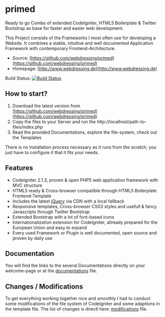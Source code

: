 primed
=============================

Ready to go Combo of extended CodeIgniter, HTML5 Boilerplate & Twitter Bootstrap 
as base for faster and easier web development. 

This Project consists of the Frameworks I most often use for developing a Website. It combines a stable,
intuitive and well documented Application Framework with contemporary Frontend-Architecture.

* Source: [https://github.com/webdressing/primed](https://github.com/webdressing/primed)
* Homepage: [http://www.webdressing.de](http://www.webdressing.de)

Build Status: [![Build Status](https://travis-ci.org/webdressing/primed.png?branch=master)](https://travis-ci.org/webdressing/primed)

## How to start?

1. Download the latest version from
   [https://github.com/webdressing/primed](https://github.com/webdressing/primed)
2. Copy the files to your Server and run the
   http://localhost/path-to-files/index.php
3. Read the provided Documentations, explore the file-system, check out the Templates

There is no installation process necessary as it runs from the scratch, you just have to configure it
that it fits your needs.


## Features

* CodeIgniter 2.1.3, proven & open PHP5 web application framework with MVC structure
* HTML5 ready & Cross-browser compatible through HTML5 Boilerplate Frontend-Template
* Includes the latest [jQuery](http://jquery.com/) via CDN with a local fallback
* Responsive templates, Cross-browser CSS3 styles and usefull & fancy Javascripts through Twitter Bootstrap
* Extended Bootstrap with a lot of font-based icons
* Internationalization extension for CodeIgniter, allready prepared for the European Union and easy to expand
* Every used Framework or Plugin is well documented, open source and proven by daily use


## Documentation

You will find the links to the several Documentations directly on your welcome-page or at the
[documentations](DOCS/DOCUMENTATIONS.md) file.


## Changes / Modifications

To get everything working together nice and smoothly I had to conduct some modifications of the file system 
of CodeIgniter and some adaptions in the template file. The list of changes is directl here:
[modifications](DOCS/MODIFICATIONS.md) file.
